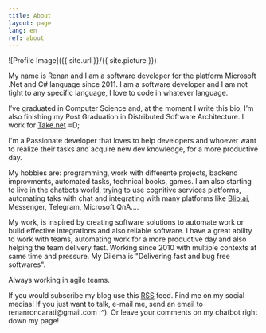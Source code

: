 ```yaml
---
title: About
layout: page
lang: en
ref: about
---
```

![Profile Image]({{ site.url }}/{{ site.picture }})

<p>My name is Renan and I am a software developer for the platform Microsoft .Net and C# language since 2011. I am a software developer and I am not
tight to any specific language, I love to code in whatever language.</p>
<p>I’ve graduated in Computer Science and, at the moment I write this bio, I’m also finishing my Post Graduation in Distributed Software Architecture.
I work for <a href="http://take.net">Take.net</a> =D;</p>
<p>I'm a Passionate developer that loves to help developers and whoever want to realize their tasks and acquire new dev knowledge, for a more productive day.</p>
<p>My hobbies are: programming, work with differente projects, backend improvments, automated tasks, technical books, games.
I am also starting to live in the chatbots world, trying to use cognitive services platforms, automating taks with chat and integrating with many platforms like
<a href="https://blip.ai">Blip.ai</a>, Messenger, Telegram, Microsoft QnA....</p>
<p>My work, is inspired by creating software solutions to automate work or build effective integrations and also reliable software. I have a great ability to work
with teams, automating work for a more productive day and also helping the team delivery fast. Working since 2010 with multiple contexts at same time and pressure.
My Dilema is "Delivering fast and bug free softwares".</p>
<p>Always working in agile teams.</p>    
<p>
If you would subscribe my blog use this <a href="http://renanroncarati.github.io/feed.xml">RSS</a> feed. 
Find me on my social medias!
If you just want to talk, e-mail me, send an email to renanroncarati@gmail.com :^). Or leave your comments on my chatbot right down my page!
</p>

<!--
<h2>Short Bio</h2>
<p>Put here a short bio to be use on presentations
</p>
-->
